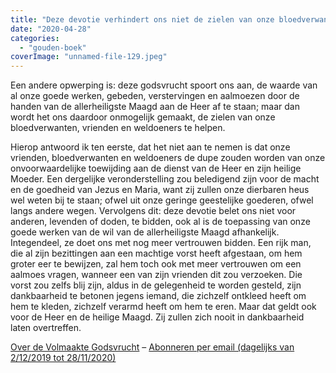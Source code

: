 ```yaml
---
title: "Deze devotie verhindert ons niet de zielen van onze bloedverwanten, vrienden en weldoeners te helpen"
date: "2020-04-28"
categories: 
  - "gouden-boek"
coverImage: "unnamed-file-129.jpeg"
---
```


Een andere opwerping is: deze godsvrucht spoort ons aan, de waarde van al onze goede werken, gebeden, verstervingen en aalmoezen door de handen van de allerheiligste Maagd aan de Heer af te staan; maar dan wordt het ons daardoor onmogelijk gemaakt, de zielen van onze bloedverwanten, vrienden en weldoeners te helpen.

Hierop antwoord ik ten eerste, dat het niet aan te nemen is dat onze vrienden, bloedverwanten en weldoeners de dupe zouden worden van onze onvoorwaardelijke toewijding aan de dienst van de Heer en zijn heilige Moeder. Een dergelijke veronderstelling zou beledigend zijn voor de macht en de goedheid van Jezus en Maria, want zij zullen onze dierbaren heus wel weten bij te staan; ofwel uit onze geringe geestelijke goederen, ofwel langs andere wegen. Vervolgens dit: deze devotie belet ons niet voor anderen, levenden of doden, te bidden, ook al is de toepassing van onze goede werken van de wil van de allerheiligste Maagd afhankelijk. Integendeel, ze doet ons met nog meer vertrouwen bidden. Een rijk man, die al zijn bezittingen aan een machtige vorst heeft afgestaan, om hem groter eer te bewijzen, zal hem toch ook met meer vertrouwen om een aalmoes vragen, wanneer een van zijn vrienden dit zou verzoeken. Die vorst zou zelfs blij zijn, aldus in de gelegenheid te worden gesteld, zijn dankbaarheid te betonen jegens iemand, die zichzelf ontkleed heeft om hem te kleden, zichzelf verarmd heeft om hem te eren. Maar dat geldt ook voor de Heer en de heilige Maagd. Zij zullen zich nooit in dankbaarheid laten overtreffen.

[Over de Volmaakte Godsvrucht](/blog/een-jaar-lang-volmaakte-godsvrucht/) – [Abonneren per email (dagelijks van 2/12/2019 tot 28/11/2020)](http://eepurl.com/9RKvX)
